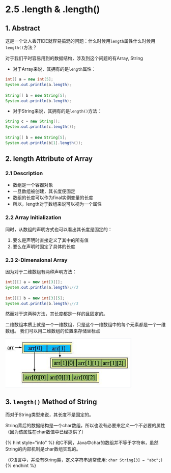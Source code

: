 # 2.5 .length & .length\(\)

## 1. Abstract

这是一个让人丢开IDE就容易搞混的问题：什么时候用`length`属性什么时候用`length()`方法？

对于我们平时容易用到的数据结构，涉及到这个问题的有Array, String

* 对于Array来说，其拥有的是`length`属性：

```java
int[] a = new int[5];
System.out.println(a.length);

String[] b = new String[5];
System.out.println(b.length);
```

* 对于String来说，其拥有的是`length()`方法：

```java
String c = new String();
System.out.println(c.length());
        
String[] b = new String[5];
System.out.println(b[1].length());
```

## 2. length Attribute of Array

### 2.1 Description

* 数组是一个容器对象
* 一旦数组被创建，其长度便固定
* 数组的长度可以作为final实例变量的长度
* 所以，length对于数组来说可以视为一个属性

### 2.2 Array Initialization

同时，从数组的声明方式也可以看出其长度是固定的：

1. 要么是声明时直接定义了其中的所有值
2. 要么在声明时固定了具体的长度

### 2.3 2-Dimensional Array

因为对于二维数组有两种声明方法：

```java
int[][] a = new int[3][];
System.out.println(a.length);//3

int[][] b = new int[3][5];
System.out.println(b.length);//3
```

然而对于这两种方法，其长度都是一样的且固定的。

 二维数组本质上就是一个一维数组，只是这个一维数组中的每个元素都是一个一维数组。 我们可以用二维数组的位置来存储坐标点

![](../.gitbook/assets/image.png)

## 3. `length()` Method of String

而对于String类型来说，其长度不是固定的。

String背后的数据结构是一个char数组，所以也没有必要来定义一个不必要的属性（因为该属性在char数值中已经提供了）

{% hint style="info" %}
和C不同，Java中char的数组并不等于字符串，虽然String的内部机制是char数组实现的。

（C语言中，并没有String类，定义字符串通常使用: `char String[3] = "abc";`）
{% endhint %}

